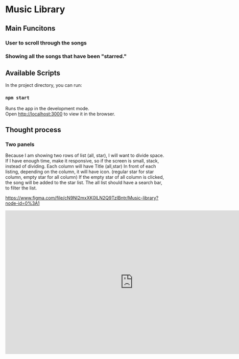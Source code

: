 # Music Library

## Main Funcitons

### User to scroll through the songs

### Showing all the songs that have been "starred."

## Available Scripts

In the project directory, you can run:

### `npm start`

Runs the app in the development mode.<br>
Open [http://localhost:3000](http://localhost:3000) to view it in the browser.

## Thought process

### Two panels

Because I am showing two rows of list (all, star), I will want to divide space.
If I have enough time, make it responsive, so if the screen is small, stack, instead of dividing.
Each column will have Title (all,star)
In front of each listing, depending on the column, it will have icon. (regular star for star column, empty star for all column)
If the empty star of all column is clicked, the song will be added to the star list.
The all list should have a search bar, to filter the list.

https://www.figma.com/file/cN9Nl2mxXK0ILN2Q9TzIBntr/Music-library?node-id=0%3A1

<iframe style="border: none;" width="800" height="450" src="https://www.figma.com/embed?embed_host=share&url=https%3A%2F%2Fwww.figma.com%2Ffile%2FcN9Nl2mxXK0ILN2Q9TzIBntr%2FMusic-library%3Fnode-id%3D0%253A1" allowfullscreen></iframe>
